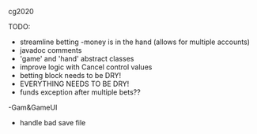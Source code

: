 cg2020


TODO:
- streamline betting
  -money is in the hand (allows for multiple accounts)
- javadoc comments
- 'game' and 'hand' abstract classes
- improve logic with Cancel control values
- betting block needs to be DRY!
- EVERYTHING NEEDS TO BE DRY!
- funds exception after multiple bets??

-Gam&GameUI
 - handle bad save file
